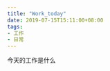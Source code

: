```yaml
---
title: "Work_today"
date: 2019-07-15T15:11:00+08:00
tags:
- 工作
- 日常
---
```


今天的工作是什么

<!--more-->

